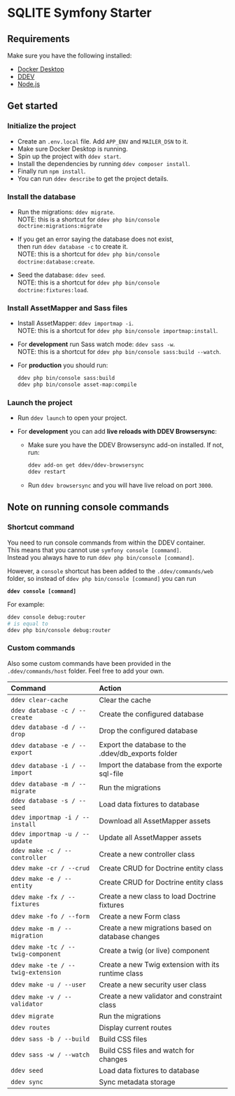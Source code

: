 # SQLITE Symfony Starter

## Requirements

Make sure you have the following installed:

- [Docker Desktop](https://www.docker.com/products/docker-desktop/)
- [DDEV](https://ddev.com/)
- [Node.js](https://nodejs.org/en/)

## Get started

### Initialize the project

- Create an `.env.local` file. Add `APP_ENV` and `MAILER_DSN` to it.
- Make sure Docker Desktop is running.
- Spin up the project with `ddev start`.
- Install the dependencies by running `ddev composer install`.
- Finally run `npm install`.
- You can run  `ddev describe` to get the project details.

### Install the database

- Run the migrations: `ddev migrate`.  
  NOTE: this is a shortcut for `ddev php bin/console doctrine:migrations:migrate`

- If you get an error saying the database does not exist,  
  then run `ddev database -c` to create it.  
  NOTE: this is a shortcut for `ddev php bin/console doctrine:database:create`.

- Seed the database: `ddev seed`.  
  NOTE: this is a shortcut for `ddev php bin/console doctrine:fixtures:load`.

### Install AssetMapper and Sass files

- Install AssetMapper: `ddev importmap -i`.  
  NOTE: this is a shortcut for `ddev php bin/console importmap:install`.

- For **development** run Sass watch mode: `ddev sass -w`.  
  NOTE: this is a shortcut for `ddev php bin/console sass:build --watch`.

- For **production** you should run:
  ```bash
  ddev php bin/console sass:build
  ddev php bin/console asset-map:compile
  ```

### Launch the project

- Run `ddev launch` to open your project.  

- For **development** you can add **live reloads with DDEV Browsersync**:

  - Make sure you have the DDEV Browsersync add-on installed. If not, run:
    ```bash
    ddev add-on get ddev/ddev-browsersync
    ddev restart
    ```

  - Run `ddev browsersync` and you will have live reload on port `3000`.

## Note on running console commands

### Shortcut command

You need to run console commands from within the DDEV container.  
This means that you cannot use `symfony console [command]`.  
Instead you always have to run `ddev php bin/console [command]`.

However, a `console` shortcut has been added to the `.ddev/commands/web` folder, so instead of `ddev php bin/console [command]` you can run

**`ddev console [command]`**

For example:

```bash
ddev console debug:router
# is equal to
ddev php bin/console debug:router
```

### Custom commands

Also some custom commands have been provided in the `.ddev/commands/host` folder. Feel free to add your own.

| Command                            | Action                                             |
| :--------------------------------- | :------------------------------------------------- |
| `ddev clear-cache`                 | Clear the cache                                    |
| `ddev database -c / --create`      | Create the configured database                     |
| `ddev database -d / --drop`        | Drop the configured database                       |
| `ddev database -e / --export`      | Export the database to the .ddev/db_exports folder |
| `ddev database -i / --import`      | Import the database from the exporte sql-file      |
| `ddev database -m / --migrate`     | Run the migrations                                 |
| `ddev database -s / --seed`        | Load data fixtures to database                     |
| `ddev importmap -i / --install`    | Download all AssetMapper assets                    |
| `ddev importmap -u / --update`     | Update all AssetMapper assets                      |
| `ddev make -c / --controller`      | Create a new controller class                      |
| `ddev make -cr / --crud`           | Create CRUD for Doctrine entity class              |
| `ddev make -e / --entity`          | Create CRUD for Doctrine entity class              |
| `ddev make -fx / --fixtures`       | Create a new class to load Doctrine fixtures       |
| `ddev make -fo / --form`           | Create a new Form class                            |
| `ddev make -m / --migration`       | Create a new migrations based on database changes  |
| `ddev make -tc / --twig-component` | Create a twig (or live) component                  |
| `ddev make -te / --twig-extension` | Create a new Twig extension with its runtime class |
| `ddev make -u / --user`            | Create a new security user class                   |
| `ddev make -v / --validator`       | Create a new validator and constraint class        |
| `ddev migrate`                     | Run the migrations                                 |
| `ddev routes`                      | Display current routes                             |
| `ddev sass -b / --build`           | Build CSS files                                    |
| `ddev sass -w / --watch`           | Build CSS files and watch for changes              |
| `ddev seed`                        | Load data fixtures to database                     |
| `ddev sync`                        | Sync metadata storage                              |
